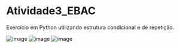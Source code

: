 # Atividade3_EBAC
 Exercício em Python utilizando estrutura condicional e de repetição.
 
 
 ![image](https://user-images.githubusercontent.com/88107960/138533784-979a3000-d25d-4d29-983d-92480562c08e.png)
 ![image](https://user-images.githubusercontent.com/88107960/138533643-991c9d20-2162-4f0e-a0c3-18bd838c6479.png)
 ![image](https://user-images.githubusercontent.com/88107960/138533831-e5dd5bc8-214f-4b18-82f5-5509e8eb6b4f.png)




